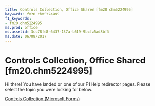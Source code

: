 ```yaml
---
title: Controls Collection, Office Shared [fm20.chm5224995]
keywords: fm20.chm5224995
f1_keywords:
- fm20.chm5224995
ms.prod: office
ms.assetid: 3cc78fe8-6437-437a-b519-9bcfa5ad8bf5
ms.date: 06/08/2017
---
```



# Controls Collection, Office Shared [fm20.chm5224995]

Hi there! You have landed on one of our F1 Help redirector pages. Please select the topic you were looking for below.

[Controls Collection (Microsoft Forms)](http://msdn.microsoft.com/library/b84e6c66-8773-58c7-d076-191e4397ee6a%28Office.15%29.aspx)

